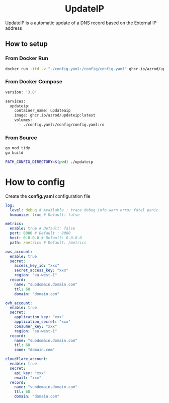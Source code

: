 <center><h1>UpdateIP</h1></center>

UpdateIP is a automatic update of a DNS record based on the External IP address

## How to setup

### **From Docker Run**

```bash
docker run -itd -v "./config.yaml:/config/config.yaml" ghcr.io/azrod/updateip:latest
```

### **From Docker Compose**

```bash
version: '3.8'

services:
  updateip:
    container_name: updateaip
    image: ghcr.io/azrod/updateip:latest
    volumes:
      - ./config.yaml:/config/config.yaml:ro

```

### **From Source**

```bash
go mod tidy 
go build

PATH_CONFIG_DIRECTORY=$(pwd) ./updateip
```

# How to config

Create the **config.yaml** configuration file

```yaml
log:
  level: debug # Available : trace debug info warn error fatal panic
  humanize: true # Default: false

metrics:
  enable: true # Default: false
  port: 8080 # Default : 8080
  host: 0.0.0.0 # Default: 0.0.0.0
  path: /metrics # Default: /metrics

aws_account:
  enable: true
  secret:
    access_key_id: "xxx"
    secret_access_key: "xxx"
    region: "eu-west-1"
  record:
    name: "subdomain.domain.com"
    ttl: 60
    domain: "domain.com"

ovh_account:
  enable: true
  secret:
    application_key: "xxx"
    application_secret: "xxx"
    consumer_key: "xxx"
    region: "eu-west-1"
  record:
    name: "subdomain.domain.com"
    ttl: 60
    zone: "domain.com"

cloudflare_account:
  enable: true
  secret:
    api_key: "xxx"
    email: "xxx"
  record:
    name: "subdomain.domain.com"
    ttl: 60
    domain: "domain.com"
```
